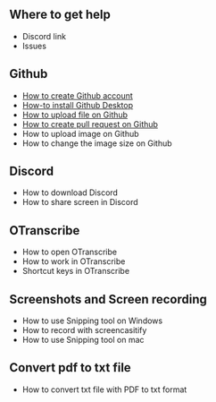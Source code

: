 ## Where to get help
- Discord link
- Issues

## Github
- [How to create Github account](howto/create-github-account.md)
- [How-to install Github Desktop](howto/install-github-desktop.md)
- [How to upload file on Github](howto/upload-file-github.md)
- [How to create pull request on Github](howto/create-pull-request-github.md)
- How to upload image on Github
- How to change the image size on Github

## Discord
- How to download Discord
- How to share screen in Discord

## OTranscribe
- How to open OTranscribe
- How to work in OTranscribe
- Shortcut keys in OTranscribe

## Screenshots and Screen recording
- How to use Snipping tool on Windows
- How to record with screencasitify
- How to use Snipping tool on mac

## Convert pdf to txt file
- How to convert txt file with PDF to txt format
